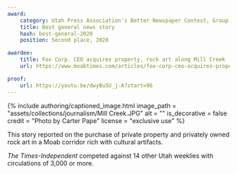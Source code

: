 ```yaml
---
award:
    category: Utah Press Association's Better Newspaper Contest, Group 2
    title: Best general news story
    hash: best-general-2020
    position: Second place, 2020

awardee:
    title: Fox Corp. CEO acquires property, rock art along Mill Creek
    url: https://www.moabtimes.com/articles/fox-corp-ceo-acquires-property-rock-art-along-mill-creek/

proof:
    url: https://youtu.be/dwyBuSU_j-A?start=96
---
```


{% include authoring/captioned_image.html
    image_path = "assets/collections/journalism/Mill Creek.JPG"
    alt = ""
    is_decorative = false
    credit = "Photo by Carter Pape"
    license = "exclusive use"
%}

This story reported on the purchase of private property and privately owned rock art in a Moab corridor rich with cultural artifacts.

_The Times-Independent_ competed against 14 other Utah weeklies with circulations of 3,000 or more.
